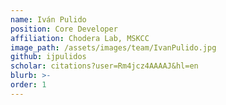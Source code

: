 ```yaml
---
name: Iván Pulido
position: Core Developer
affiliation: Chodera Lab, MSKCC
image_path: /assets/images/team/IvanPulido.jpg
github: ijpulidos
scholar: citations?user=Rm4jcz4AAAAJ&hl=en
blurb: >-
order: 1
---
```

